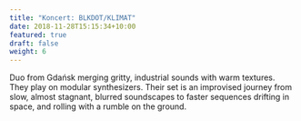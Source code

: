 ```yaml
---
title: "Koncert: BLKDOT/KLIMAT"
date: 2018-11-28T15:15:34+10:00
featured: true
draft: false
weight: 6
---
```


Duo from Gdańsk merging gritty, industrial sounds with warm textures. They play on modular synthesizers. Their set is an improvised journey from slow, almost stagnant, blurred soundscapes to faster sequences drifting in space, and rolling with a rumble on the ground.


